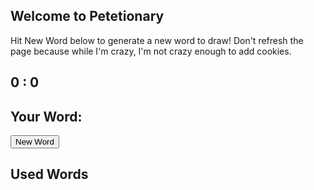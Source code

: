 ## Welcome to Petetionary
Hit New Word below to generate a new word to draw! Don't refresh the page because while I'm crazy, I'm not crazy enough to add cookies.

<h2 id="timer"> 0 : 0 </h2>

## Your Word:
<div id="word"></div>
<button onclick="newWord()">New Word</button>

## Used Words
<div id="usedwords"></div>


<script>
// Don't be trying to spy on the inner workings!!!
// But if you're reading this, mash that button till the end.
var words = ["T25lIFBpZWNl", "amlnc2F3IHB1enpsZQ==", "SmlyYQ==", "YmVuZGluZw==", "QWFuZw==", "S2F0YXJh", "WnVrbw==", "bXkgY2FiYmFnZXM=", "U2FuIEZyYW5jaXNjbw==", "dGVjaCBicm8=", "ZGlzcnVwdA==", "c3RhcnR1cA==", "Z2VudHJpZmljYXRpb24=", "Ym9iYQ==", "TWlzc291cmk=", "U3QuIExvdWlz", "Q2FsaWZvcm5pYQ==", "Q2h5bmE=", "Zm9vZGll", "aW5mbHVlbmNlcg==", "VWJlcg==", "U3F1YXJl", "U2FsZXNmb3JjZSBUb3dlcg==", "aGlwc3Rlcg==", "RG9uYWxkIFRydW1w", "QkFSVA==", "TmFwYQ==", "Q2Fyb2xlIEJhc2tpbg==", "Sm9lIEV4b3RpYw==", "dGhlIFp1Y2M=", "UGF0YWd1Y2Np", "c2hlbHRlci1pbi1wbGFjZQ==", "Wm9vbQ==", "TmFydXRv", "dG9pbGV0IHBhcGVy", "aGFuZCBzYW5pdGl6ZXI=", "U29iZXk=", "Y2hpbGRyZW4ncyBjYXJkIGdhbWU=", "cXVhcnRlci1saWZlIGNyaXNpcw==", "Y29udmVydGVkIGxpdmluZyByb29t"];

var msg = ["VGltZQ==", "ZmxpZXM=", "d2hlbg==", "SQ==", "c3BlbmQ=", "aXQ=", "d2l0aA==", "eW91Lg=="];

var usedWords = [];
var i = 0;
function newWord() {
    setTimer()
    if (i == msg.length) {
        storePreviousWord();
        i++;
    }

    if (i < msg.length) {
        storePreviousWord();
        if (!setNewWord()) {
            setMsg()
        }
    }
}

function setNewWord() {
    if (words.length == 0) {
        return false;
    }

    var newIndex = Math.floor(Math.random()*words.length);
    var newWord = atob(words[newIndex]);
    words.splice(newIndex, 1);
    document.getElementById("word").innerHTML = newWord;
    return true;
}

function storePreviousWord() {
    var previousWord = document.getElementById("word").innerHTML;
    if (previousWord !== "") {
        usedWords.push(previousWord);
        document.getElementById("usedwords").innerHTML = usedWords.join("<br />");
    }
}

function setMsg() {
    if (i < msg.length) {
        document.getElementById("word").innerHTML = atob(msg[i++]);
    }
}

var x;
function setTimer() {
    if (x !== undefined) {
        clearInterval(x);
    }
    
    var duration = 2 * 60 * 1000; // 2  minute timer
    // Update the count down every 1 second
    x = setInterval(function() {
        // // Get today's date and time
        // var now = new Date().getTime();
            
        // // Find the distance between now and the count down date
        // var distance = countDownDate - now;
        duration = duration - 1000;
            
        // Time calculations for days, hours, minutes and seconds
        var minutes = Math.floor((duration % (1000 * 60 * 60)) / (1000 * 60));
        var seconds = Math.floor((duration % (1000 * 60)) / 1000);
            
        // Output the result in an element with id="demo"
        document.getElementById("timer").innerHTML = minutes + " : " + seconds;
            
        // If the count down is over, write some text 
        if (duration < 0) {
            clearInterval(x);
            document.getElementById("timer").innerHTML = "TIME'S UP";
        }
    }, 1000);
}


</script>
